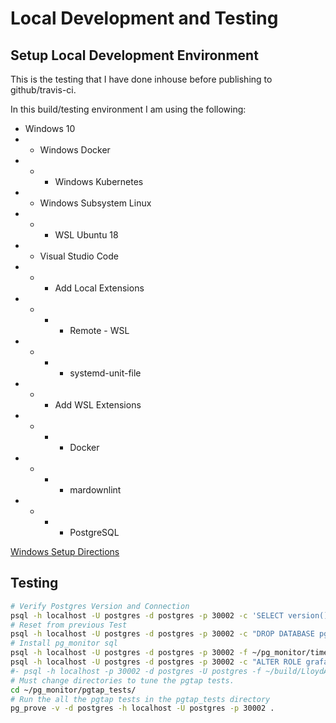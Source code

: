 # Local Development and Testing

## Setup Local Development Environment

This is the testing that I have done inhouse before publishing to github/travis-ci.

In this build/testing environment I am using the following:

* Windows 10
* * Windows Docker
* * * Windows Kubernetes
* * Windows Subsystem Linux
* * * WSL Ubuntu 18
* * Visual Studio Code
* * * Add Local Extensions
* * * * Remote - WSL
* * * * systemd-unit-file
* * * Add WSL Extensions
* * * * Docker
* * * * mardownlint
* * * * PostgreSQL

[Windows Setup Directions](WINDOWS_SETUP.md)

## Testing

```bash
# Verify Postgres Version and Connection
psql -h localhost -U postgres -d postgres -p 30002 -c 'SELECT version();'
# Reset from previous Test
psql -h localhost -U postgres -d postgres -p 30002 -c "DROP DATABASE pgmonitor_db; DROP ROLE grafana;"
# Install pg_monitor sql
psql -h localhost -U postgres -d postgres -p 30002 -f ~/pg_monitor/timescaledb/init_timescaledb.sql
psql -h localhost -U postgres -d postgres -p 30002 -c "ALTER ROLE grafana WITH PASSWORD 'pgpass';"
#- psql -h localhost -p 30002 -d postgres -U postgres -f ~/build/LloydAlbin/pg_monitor/grafana/pg_monitor_timescaledb_init.sql
# Must change directories to tune the pgtap tests.
cd ~/pg_monitor/pgtap_tests/
# Run the all the pgtap tests in the pgtap_tests directory
pg_prove -v -d postgres -h localhost -U postgres -p 30002 .
```
